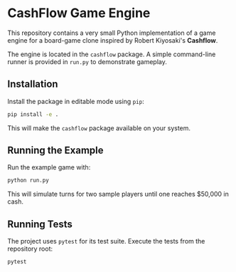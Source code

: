 # CashFlow Game Engine

This repository contains a very small Python implementation of a game engine
for a board-game clone inspired by Robert Kiyosaki's **Cashflow**.

The engine is located in the `cashflow` package. A simple command-line runner
is provided in `run.py` to demonstrate gameplay.

## Installation

Install the package in editable mode using `pip`:

```bash
pip install -e .
```

This will make the `cashflow` package available on your system.

## Running the Example

Run the example game with:

```bash
python run.py
```

This will simulate turns for two sample players until one reaches
$50,000 in cash.

## Running Tests

The project uses `pytest` for its test suite. Execute the tests from the
repository root:

```bash
pytest
```
